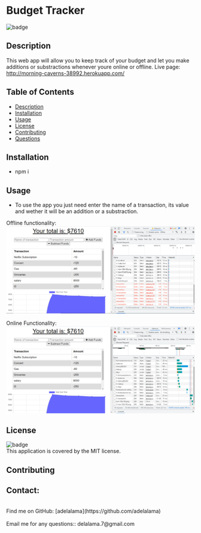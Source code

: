 <h1>Budget Tracker </h1>
  
![badge](https://img.shields.io/badge/license-MIT-brightgreen)<br />
## Description
This web app will allow you to keep track of your budget and let you make additions or substractions whenever youre online or offline.
Live page: http://morning-caverns-38992.herokuapp.com/
## Table of Contents
- [Description](#description)
- [Installation](#installation)
- [Usage](#usage)
- [License](#license)
- [Contributing](#contributing)
- [Questions](#questions)
## Installation
* npm i
## Usage
* To use the app you just need enter the name of a transaction, its value and wether it will be an addition or a substraction.
 
Offline functionality: 
![sh1](./assets/sh1.png)

Online Functionality:
![sh2](assets\sh2.png)

## License
![badge](https://img.shields.io/badge/license-MIT-brightgreen)
<br />
This application is covered by the MIT license. 
## Contributing


## Contact:
<br />
Find me on GitHub: [adelalama](https://github.com/adelalama)<br />
<br />
Email me for any questions:: delalama.7@gmail.com<br /><br />
    
